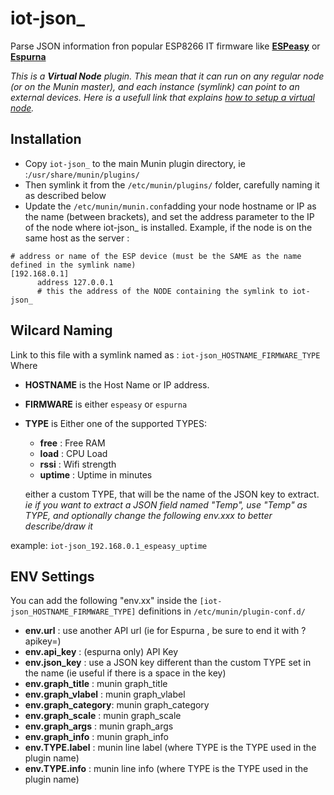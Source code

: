 # iot-json_

Parse JSON information fron popular ESP8266 IT firmware like [**ESPeasy**](https://github.com/letscontrolit/ESPEasy/) or  [**Espurna**](https://github.com/xoseperez/espurna)

*This is a **Virtual Node** plugin. This mean that it can run on any regular node (or on the Munin master), and each instance (symlink) can point to an external devices.
Here is a usefull link that explains [how to setup a virtual node](https://wiki.mikrotik.com/wiki/Munin_Monitoring	).*

## Installation
- Copy ```iot-json_``` to the main Munin plugin directory, ie :```/usr/share/munin/plugins/```
- Then symlink it from the ```/etc/munin/plugins/``` folder, carefully naming it as described below
- Update the ```/etc/munin/munin.conf```adding your node hostname or IP as the name (between brackets), and set the address parameter to the IP of the node where iot-json_ is installed. Example, if the node is on the same host as the server :

```
# address or name of the ESP device (must be the SAME as the name defined in the symlink name)
[192.168.0.1]
      address 127.0.0.1
      # this the address of the NODE containing the symlink to iot-json_
````

## Wilcard Naming
Link to this file with a symlink named as : ```iot-json_HOSTNAME_FIRMWARE_TYPE``` Where 
- **HOSTNAME** is the Host Name or IP address.
- **FIRMWARE** is either ```espeasy``` or ```espurna```
- **TYPE** is 
	Either one of the supported TYPES:
	- **free**		: Free RAM
	- **load**		: CPU Load
	- **rssi**		: Wifi strength
	- **uptime**	: Uptime in minutes

	either a custom TYPE, that will be the name of the JSON key to extract. 
	_ie if you want to extract a JSON field named "Temp", use "Temp" as TYPE, and optionally change the following env.xxx to better describe/draw it_

example: ```iot-json_192.168.0.1_espeasy_uptime```

## ENV Settings
You can add the following "env.xx" inside the ```[iot-json_HOSTNAME_FIRMWARE_TYPE]``` definitions in ```/etc/munin/plugin-conf.d/```
- **env.url**           : use another API url  (ie for Espurna , be sure to end it with ?apikey=)
- **env.api_key**       : (espurna only) API Key
- **env.json_key**      : use a JSON key different than the custom TYPE set in the name (ie useful if there is a space in the key) 
- **env.graph_title**   : munin graph_title
- **env.graph_vlabel**  : munin graph_vlabel
- **env.graph_category**: munin graph_category
- **env.graph_scale**   : munin graph_scale
- **env.graph_args**    : munin graph_args
- **env.graph_info**    : munin graph_info
- **env.TYPE.label**    : munin line label (where TYPE is the TYPE used in the plugin name)
- **env.TYPE.info**	    : munin line info  (where TYPE is the TYPE used in the plugin name)
